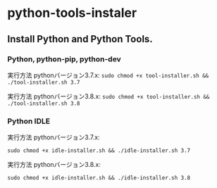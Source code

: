 # python-tools-instaler
## Install Python and Python Tools.
### Python, python-pip, python-dev
実行方法 pythonバージョン3.7.x:
```sudo chmod +x tool-installer.sh && ./tool-installer.sh 3.7```

実行方法 pythonバージョン3.8.x:
```sudo chmod +x tool-installer.sh && ./tool-installer.sh 3.8```

### Python IDLE
実行方法 pythonバージョン3.7.x:

```sudo chmod +x idle-installer.sh && ./idle-installer.sh 3.7```

実行方法 pythonバージョン3.8.x:

```sudo chmod +x idle-installer.sh && ./idle-installer.sh 3.8```
